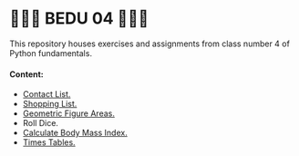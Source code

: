 # 🐍🐍🐍 BEDU 04 🐍🐍🐍

This repository houses exercises and assignments from class number 4 of Python fundamentals.

#### Content:
- [Contact List.](https://github.com/jonathanjsosa/BEDU-04/blob/jonathansosa/contactsList.py "Contact List.")
- [Shopping List.](https://github.com/jonathanjsosa/BEDU-04/blob/jonathansosa/calcTax.py "Shopping List.")
- [Geometric Figure Areas.](https://github.com/jonathanjsosa/BEDU-04/blob/jonathansosa/calculateAreas.py "Geometric Figure Areas.")
- Roll Dice.
- [Calculate Body Mass Index.](https://github.com/jonathanjsosa/BEDU-04/blob/jonathansosa/calcBMI.py "Calculate Body Mass Index.")
- [Times Tables.](https://github.com/jonathanjsosa/BEDU-04/blob/jonathansosa/timesTable.py "Times Tables.")

